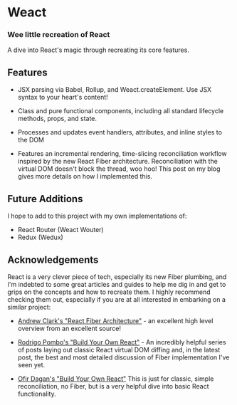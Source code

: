 # Weact #
### Wee little recreation of React ###

A dive into React's magic through recreating its core features.

## Features ##

* JSX parsing via Babel, Rollup, and Weact.createElement. Use JSX syntax to your heart's content!

* Class and pure functional components, including all standard lifecycle methods, props, and state.

* Processes and updates event handlers, attributes, and inline styles to the DOM

* Features an incremental rendering, time-slicing reconciliation workflow inspired by the new React Fiber architecture. Reconciliation with the virtual DOM doesn't block the thread, woo hoo! This post on my blog gives more details on how I implemented this.

## Future Additions ##

I hope to add to this project with my own implementations of:

* React Router (Weact Wouter)
* Redux (Wedux)

## Acknowledgements ##
React is a very clever piece of tech, especially its new Fiber plumbing, and I'm indebted to some great articles and guides to help me dig in and get to grips on the concepts and how to recreate them. I highly recommend checking them out, especially if you are at all interested in embarking on a similar project:

* [Andrew Clark's "React Fiber Architecture"](https://github.com/acdlite/react-fiber-architecture) - an excellent high level overview from an excellent source!

* [Rodrigo Pombo's "Build Your Own React"](https://engineering.hexacta.com/didact-fiber-incremental-reconciliation-b2fe028dcaec) - An incredibly helpful series of posts laying out classic React virtual DOM diffing and, in the latest post, the best and most detailed discussion of Fiber implementation I've seen yet.

* [Ofir Dagan's "Build Your Own React"](https://hackernoon.com/build-your-own-react-48edb8ed350d) This is just for classic, simple reconciliation, no Fiber, but is a very helpful dive into basic React functionality.
